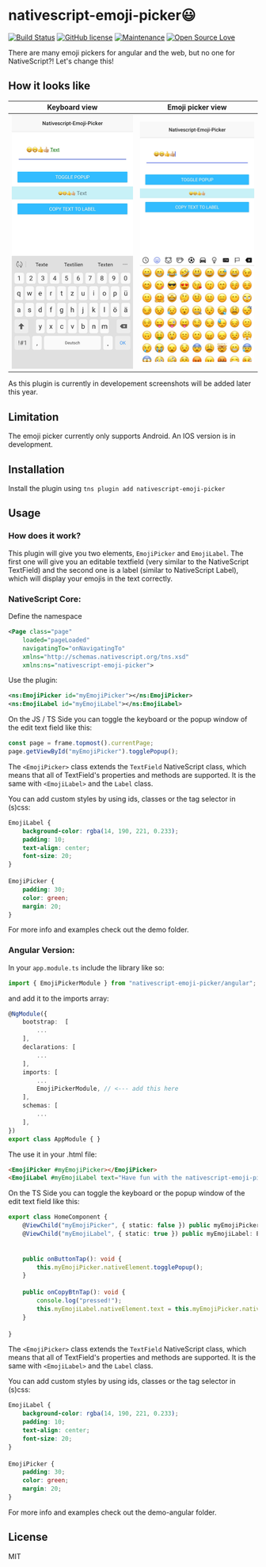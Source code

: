 # nativescript-emoji-picker😃

[![Build Status](https://travis-ci.org/hrueger/nativescript-emoji-picker.svg?branch=master)](https://travis-ci.org/hrueger/nativescript-emoji-picker) [![GitHub license](https://img.shields.io/github/license/Naereen/StrapDown.js.svg)](https://github.com/hrueger/nativescript-emoji-picker/blob/master/LICENSE) [![Maintenance](https://img.shields.io/badge/Maintained-yes-green.svg)](https://github.com/hrueger/nativescript-emoji-picker/graphs/commit-activity) [![Open Source Love](https://badges.frapsoft.com/os/v1/open-source.png?v=103)](https://github.com/hrueger/nativescript-emoji-picker/)

There are many emoji pickers for angular and the web, but no one for NativeScript?! Let's change this!

## How it looks like
| Keyboard view             |  Emoji picker view |
:-------------------------:|:-------------------------:
| ![picture 1](./screenshots/01.jpg) | ![picture 2](./screenshots/02.jpg) |

As this plugin is currently in developement screenshots will be added later this year.

## Limitation
The emoji picker currently only supports Android. An IOS version is in development. 

## Installation

Install the plugin using `tns plugin add nativescript-emoji-picker`

## Usage 
### How does it work?
This plugin will give you two elements, `EmojiPicker` and `EmojiLabel`. The first one will give you an editable textfield (very similar to the NativeScript TextField) and the second one is a label (similar to NativeScript Label), which will display your emojis in the text correctly.

### NativeScript Core:
Define the namespace
```xml
<Page class="page"
    loaded="pageLoaded"
    navigatingTo="onNavigatingTo" 
    xmlns="http://schemas.nativescript.org/tns.xsd"
    xmlns:ns="nativescript-emoji-picker">
```
Use the plugin:
```xml
<ns:EmojiPicker id="myEmojiPicker"></ns:EmojiPicker>
<ns:EmojiLabel id="myEmojiLabel"></ns:EmojiLabel>
```
On the JS / TS Side you can toggle the keyboard or the popup window of the edit text field like this:
```typescript
const page = frame.topmost().currentPage;
page.getViewById("myEmojiPicker").togglePopup();
```

The `<EmojiPicker>` class extends the `TextField` NativeScript class, which means that all of TextField's properties and methods are supported.
It is the same with `<EmojiLabel>` and the `Label` class.

You can add custom styles by using ids, classes or the tag selector in (s)css:
```css
EmojiLabel {
    background-color: rgba(14, 190, 221, 0.233);
    padding: 10;
    text-align: center;
    font-size: 20;
}

EmojiPicker {
    padding: 30;
    color: green;
    margin: 20;
}
```

For more info and examples check out the demo folder.

### Angular Version:

In your `app.module.ts` include the library like so:
```typescript
import { EmojiPickerModule } from "nativescript-emoji-picker/angular";
```
and add it to the imports array:
```typescript
@NgModule({
    bootstrap:  [
        ...
    ],
    declarations: [
        ...
    ],
    imports: [
        ...
        EmojiPickerModule, // <--- add this here
    ],
    schemas: [
        ...
    ],
})
export class AppModule { }
```

The use it in your .html file:
```html
<EmojiPicker #myEmojiPicker></EmojiPicker>
<EmojiLabel #myEmojiLabel text="Have fun with the nativescript-emoji-picker😃"></EmojiLabel>
```
On the TS Side you can toggle the keyboard or the popup window of the edit text field like this:

```typescript
export class HomeComponent {
    @ViewChild("myEmojiPicker", { static: false }) public myEmojiPicker: EmojiPicker;
    @ViewChild("myEmojiLabel", { static: true }) public myEmojiLabel: EmojiLabel;


    public onButtonTap(): void {
        this.myEmojiPicker.nativeElement.togglePopup();
    }

    public onCopyBtnTap(): void {
        console.log("pressed!");
        this.myEmojiLabel.nativeElement.text = this.myEmojiPicker.nativeElement.text;
    }

}
```


The `<EmojiPicker>` class extends the `TextField` NativeScript class, which means that all of TextField's properties and methods are supported.
It is the same with `<EmojiLabel>` and the `Label` class.

You can add custom styles by using ids, classes or the tag selector in (s)css:
```css
EmojiLabel {
    background-color: rgba(14, 190, 221, 0.233);
    padding: 10;
    text-align: center;
    font-size: 20;
}

EmojiPicker {
    padding: 30;
    color: green;
    margin: 20;
}
```

For more info and examples check out the demo-angular folder.


## License

MIT
